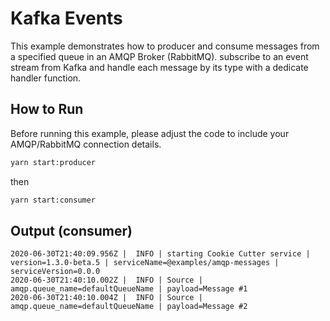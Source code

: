 # Kafka Events

This example demonstrates how to producer and consume messages from a specified queue in an AMQP Broker (RabbitMQ).
subscribe to an event stream from Kafka and handle each message by its type with a dedicate handler function.

## How to Run

Before running this example, please adjust the code to include your AMQP/RabbitMQ connection details.

```bash
yarn start:producer
```

then

```bash
yarn start:consumer
```

## Output (consumer)

```
2020-06-30T21:40:09.956Z |  INFO | starting Cookie Cutter service | version=1.3.0-beta.5 | serviceName=@examples/amqp-messages | serviceVersion=0.0.0
2020-06-30T21:40:10.002Z |  INFO | Source | amqp.queue_name=defaultQueueName | payload=Message #1
2020-06-30T21:40:10.004Z |  INFO | Source | amqp.queue_name=defaultQueueName | payload=Message #2
```
